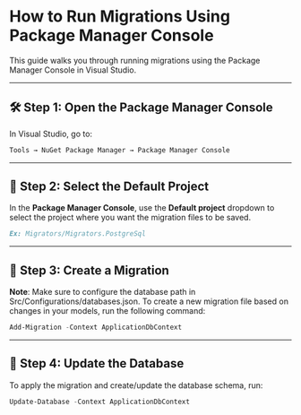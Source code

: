 ﻿# How to Run Migrations Using Package Manager Console

This guide walks you through running migrations using the Package Manager Console in Visual Studio.

---

## 🛠 Step 1: Open the Package Manager Console

In Visual Studio, go to:

```md
Tools → NuGet Package Manager → Package Manager Console
```

---

## 📁 Step 2: Select the Default Project

In the **Package Manager Console**, use the **Default project** dropdown to select the project where you want the migration files to be saved.

```md
Ex: Migrators/Migrators.PostgreSql 
```

---

## 🧱 Step 3: Create a Migration

**Note**: Make sure to configure the database path in Src/Configurations/databases.json.
To create a new migration file based on changes in your models, run the following command:

```powershell
Add-Migration -Context ApplicationDbContext
```

---

## 🧱 Step 4: Update the Database

To apply the migration and create/update the database schema, run:

```powershell
Update-Database -Context ApplicationDbContext
```
